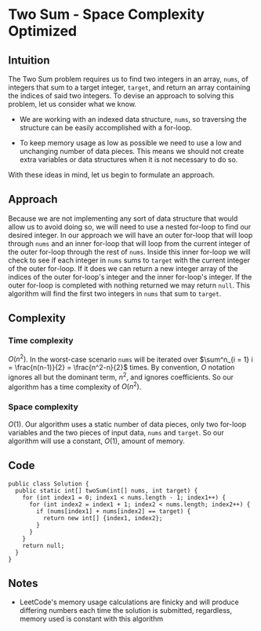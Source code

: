 # Two Sum - Space Complexity Optimized

## Intuition

The Two Sum problem requires us to find two integers in an array, `nums`, of integers that sum to a target integer, `target`, and return an array containing the indices of said two integers. To devise an approach to solving this problem, let us consider what we know.

- We are working with an indexed data structure, `nums`, so traversing the structure can be easily accomplished with a for-loop.

- To keep memory usage as low as possible we need to use a low and unchanging number of data pieces. This means we should not create extra variables or data structures when it is not necessary to do so.

With these ideas in mind, let us begin to formulate an approach.

## Approach

Because we are not implementing any sort of data structure that would allow us to avoid doing so, we will need to use a nested for-loop to find our desired integer. In our approach we will have an outer for-loop that will loop through `nums` and an inner for-loop that will loop from the current integer of the outer for-loop through the rest of `nums`. Inside this inner for-loop we will check to see if each integer in `nums` sums to `target` with the current integer of the outer for-loop. If it does we can return a new integer array of the indices of the outer for-loop's integer and the inner for-loop's integer. If the outer for-loop is completed with nothing returned we may return `null`. This algorithm will find the first two integers in `nums` that sum to `target`.

## Complexity

### Time complexity

$O(n^2)$. In the worst-case scenario `nums` will be iterated over $\sum^n_{i = 1} i = \frac{n(n-1)}{2} = \frac{n^2-n}{2}$ times. By convention, $O$ notation ignores all but the dominant term, $n^2$, and ignores coefficients. So our algorithm has a time complexity of $O(n^2)$.

### Space complexity

$O(1)$. Our algorithm uses a static number of data pieces, only two for-loop variables and the two pieces of input data, `nums` and `target`. So our algorithm will use a constant, $O(1)$, amount of memory.

## Code

```
public class Solution {
  public static int[] twoSum(int[] nums, int target) {
    for (int index1 = 0; index1 < nums.length - 1; index1++) {
      for (int index2 = index1 + 1; index2 < nums.length; index2++) {
        if (nums[index1] + nums[index2] == target) {
          return new int[] {index1, index2};
        }
      }
    }
    return null;
  }
}
```

## Notes

- LeetCode's memory usage calculations are finicky and will produce differing numbers each time the solution is submitted, regardless, memory used is constant with this algorithm
